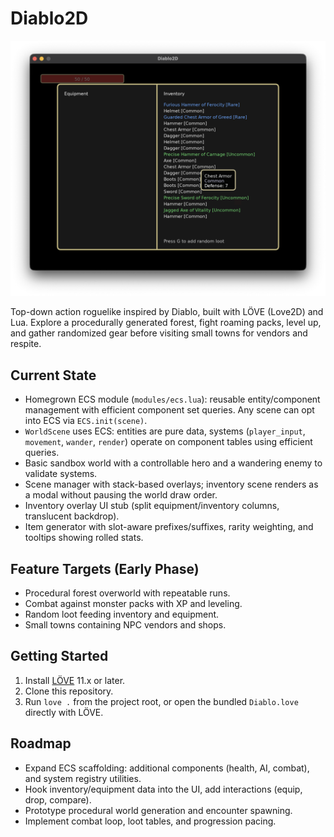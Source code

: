# Diablo2D

![Diablo2D](screenshot.png)

Top-down action roguelike inspired by Diablo, built with LÖVE (Love2D) and Lua. Explore a procedurally generated forest, fight roaming packs, level up, and gather randomized gear before visiting small towns for vendors and respite.

## Current State
- Homegrown ECS module (`modules/ecs.lua`): reusable entity/component management with efficient component set queries. Any scene can opt into ECS via `ECS.init(scene)`.
- `WorldScene` uses ECS: entities are pure data, systems (`player_input`, `movement`, `wander`, `render`) operate on component tables using efficient queries.
- Basic sandbox world with a controllable hero and a wandering enemy to validate systems.
- Scene manager with stack-based overlays; inventory scene renders as a modal without pausing the world draw order.
- Inventory overlay UI stub (split equipment/inventory columns, translucent backdrop).
- Item generator with slot-aware prefixes/suffixes, rarity weighting, and tooltips showing rolled stats.

## Feature Targets (Early Phase)
- Procedural forest overworld with repeatable runs.
- Combat against monster packs with XP and leveling.
- Random loot feeding inventory and equipment.
- Small towns containing NPC vendors and shops.

## Getting Started
1. Install [LÖVE](https://love2d.org/) 11.x or later.
2. Clone this repository.
3. Run `love .` from the project root, or open the bundled `Diablo.love` directly with LÖVE.

## Roadmap
- Expand ECS scaffolding: additional components (health, AI, combat), and system registry utilities.
- Hook inventory/equipment data into the UI, add interactions (equip, drop, compare).
- Prototype procedural world generation and encounter spawning.
- Implement combat loop, loot tables, and progression pacing.
